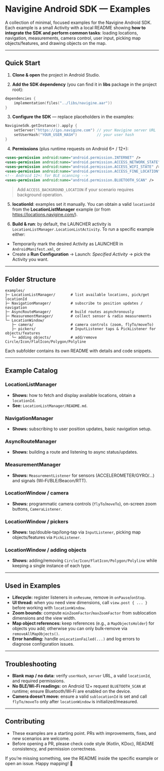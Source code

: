 # Navigine Android SDK — Examples

A collection of minimal, focused examples for the Navigine Android SDK. Each example is a small Activity with a local README showing **how to integrate the SDK and perform common tasks**: loading locations, navigation, measurements, camera control, user input, picking map objects/features, and drawing objects on the map.

---

## Quick Start

1. **Clone & open** the project in Android Studio.

2. **Add the SDK dependency** (you can find it in **libs** package in the project root):

```kotlin
dependencies {
    implementation(files("../libs/navigine.aar"))
}
```

3. **Configure the SDK** — replace placeholders in the examples:

```kotlin
NavigineSdk.getInstance().apply {
    setServer("https://ips.navigine.com") // your Navigine server URL
    setUserHash("YOUR_USER_HASH")         // your user hash
}
```

4. **Permissions** (plus runtime requests on Android 6+ / 12+):

```xml
<uses-permission android:name="android.permission.INTERNET" />
<uses-permission android:name="android.permission.ACCESS_NETWORK_STATE" />
<uses-permission android:name="android.permission.ACCESS_WIFI_STATE" />
<uses-permission android:name="android.permission.ACCESS_FINE_LOCATION" />
<!-- Android 12+: for BLE scanning -->
<uses-permission android:name="android.permission.BLUETOOTH_SCAN" />
```

> Add `ACCESS_BACKGROUND_LOCATION` if your scenario requires background operation.

5. **locationId**: examples set it manually. You can obtain a valid `locationId` from the **LocationListManager** example (or from https://locations.navigine.com/).

6. **Build & run**: by default, the LAUNCHER activity is `LocationListManager.LocationListActivity`. To run a specific example either:

- Temporarily mark the desired Activity as LAUNCHER in `AndroidManifest.xml`, or
- Create a **Run Configuration** → Launch: *Specified Activity* → pick the Activity you want.

---

## Folder Structure

```
examples/
├─ LocationListManager/       # list available locations, pick/get locationId
├─ NavigationManager/         # subscribe to position updates / navigation
├─ AsyncRouteManager/         # build routes asynchronously
├─ MeasurementManager/        # collect sensor & radio measurements
└─ LocationWindow/
   ├─ camera/                 # camera controls (zoom, flyTo/moveTo)
   ├─ pickers/                # InputListener taps & PickListener for objects/features
   └─ adding objects/         # add/remove Circle/Icon/FlatIcon/Polygon/Polyline
```

Each subfolder contains its own README with details and code snippets.

---

## Example Catalog

### LocationListManager

- **Shows:** how to fetch and display available locations, obtain a `locationId`.
- **See:** `LocationListManager/README.md`.

### NavigationManager

- **Shows:** subscribing to user position updates, basic navigation setup.

### AsyncRouteManager

- **Shows:** building a route and listening to async status/updates.

### MeasurementManager

- **Shows:** `MeasurementListener` for sensors (ACCELEROMETER/GYRO/…) and signals (Wi‑Fi/BLE/Beacon/RTT).

### LocationWindow / camera

- **Shows:** programmatic camera controls (`flyTo`/`moveTo`), on-screen zoom buttons, `CameraListener`.

### LocationWindow / pickers

- **Shows:** tap/double‑tap/long‑tap via `InputListener`, picking map objects/features via `PickListener`.

### LocationWindow / adding objects

- **Shows:** adding/removing `Circle/Icon/FlatIcon/Polygon/Polyline` while keeping a single instance of each type.

---

## Used in Examples

- **Lifecycle:** register listeners in `onResume`, remove in `onPause`/`onStop`.
- **UI thread:** when you need view dimensions, call `view.post { ... }` before working with `locationWindow`.
- **Zoom bounds:** compute `minZoomFactor`/`maxZoomFactor` from sublocation dimensions and the view width.
- **Map object references:** keep references (e.g., a `MapObjectsHolder`) for objects you add; otherwise you can only bulk‑remove via `removeAllMapObjects()`.
- **Error handling:** handle `onLocationFailed(...)` and log errors to diagnose configuration issues.

---

## Troubleshooting

- **Blank map / no data:** verify `userHash`, `server` URL, a valid `locationId`, and required permissions.
- **No BLE/Wi‑Fi readings:** on Android 12+ request `BLUETOOTH_SCAN` at runtime; ensure Bluetooth/Wi‑Fi are enabled on the device.
- **Camera doesn’t move:** ensure a valid `sublocationId` is set and call `flyTo/moveTo` only after `locationWindow` is initialized/measured.

---

## Contributing

- These examples are a starting point. PRs with improvements, fixes, and new scenarios are welcome.
- Before opening a PR, please check code style (Kotlin, KDoc), README consistency, and permission correctness.

If you’re missing something, see the README inside the specific example or open an issue. Happy mapping! 🚀

